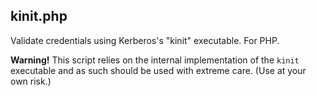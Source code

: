 ## kinit.php
Validate credentials using Kerberos's "kinit" executable. For PHP.

**Warning!** This script relies on the internal implementation of the `kinit` executable and as such should be used with extreme care. (Use at your own risk.)
